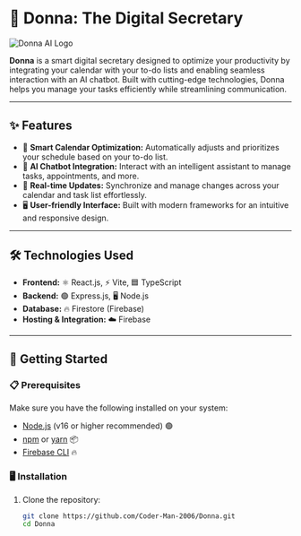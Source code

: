 # 📅 Donna: The Digital Secretary

![Donna AI Logo](https://imgur.com/a/y7XRUSW.jpg)

**Donna** is a smart digital secretary designed to optimize your productivity by integrating your calendar with your to-do lists and enabling seamless interaction with an AI chatbot. Built with cutting-edge technologies, Donna helps you manage your tasks efficiently while streamlining communication.

---

## ✨ Features

- 📆 **Smart Calendar Optimization:** Automatically adjusts and prioritizes your schedule based on your to-do list.
- 🤖 **AI Chatbot Integration:** Interact with an intelligent assistant to manage tasks, appointments, and more.
- 🔄 **Real-time Updates:** Synchronize and manage changes across your calendar and task list effortlessly.
- 🖥️ **User-friendly Interface:** Built with modern frameworks for an intuitive and responsive design.

---

## 🛠️ Technologies Used

- **Frontend:** ⚛️ React.js, ⚡ Vite, 🟦 TypeScript
- **Backend:** 🟢 Express.js, 🖥️ Node.js
- **Database:** 🔥 Firestore (Firebase)
- **Hosting & Integration:** ☁️ Firebase

---

## 🚀 Getting Started

### 📋 Prerequisites

Make sure you have the following installed on your system:
- [Node.js](https://nodejs.org/) (v16 or higher recommended) 🟢
- [npm](https://www.npmjs.com/) or [yarn](https://yarnpkg.com/) 📦
- [Firebase CLI](https://firebase.google.com/docs/cli) 🔥

### 🖥️ Installation

1. Clone the repository:
   ```bash
   git clone https://github.com/Coder-Man-2006/Donna.git
   cd Donna
